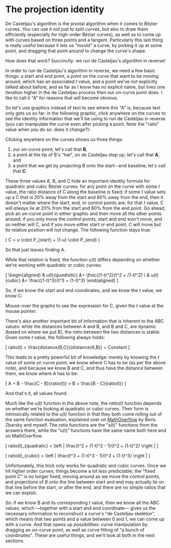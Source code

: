 # The projection identity

De Casteljau's algorithm is the pivotal algorithm when it comes to Bézier curves. You can use it not just to split curves, but also to draw them efficiently (especially for high-order Bézier curves), as well as to come up with curves based on three points and a tangent. Particularly this last thing is really useful because it lets us "mould" a curve, by picking it up at some point, and dragging that point around to change the curve's shape.

How does that work? Succinctly: we run de Casteljau's algorithm in reverse!

In order to run de Casteljau's algorithm in reverse, we need a few basic things: a start and end point, a point on the curve that want to be moving around, which has an associated *t* value, and a point we've not explicitly talked about before, and as far as I know has no explicit name, but lives one iteration higher in the de Casteljau process then our on-curve point does. I like to call it "A" for reasons that will become obvious.

So let's use graphics instead of text to see where this "A" is, because text only gets us so far: in the following graphic, click anywhere on the curves to see the identity information that we'll be using to run de Casteljau in reverse (you can manipulate the curve even after picking a point. Note the "ratio" value when you do so: does it change?):

<div className="figure">
  <Graphic inline={true} title="Projections in a quadratic Bézier curve" setup={this.setupQuadratic} draw={this.draw} onClick={this.onClick} />
  <Graphic inline={true} title="Projections in a cubic Bézier curve" setup={this.setupCubic} draw={this.draw} onClick={this.onClick} />
</div>

Clicking anywhere on the curves shows us three things:

1. our on-curve point; let's call that <b>B</b>,
2. a point at the tip of B's "hat", on de Casteljau step up; let's call that <b>A</b>, and
3. a point that we get by projecting B onto the start--end baseline; let's call that <b>C</b>.

These three values A, B, and C hide an important identity formula for quadratic and cubic Bézier curves: for any point on the curve with some *t* value, the ratio distance of C along the baseline is fixed: if some *t* value sets up a C that is 20% away from the start and 80% away from the end, then it doesn't matter where the start, end, or control points are; for that *t* value, C will *always* lie at 20% from the start and 80% from the end point. Go ahead, pick an on-curve point in either graphic and then move all the other points around: if you only move the control points, start and end won't move, and so neither will C, and if you move either start or end point, C will move but its relative position will not change. The following function stays true:

\[
  C = u \cdot P_{start} + (1-u) \cdot P_{end}
\]

So that just leaves finding A.

<div className="note">

While that relation is fixed, the function *u(t)* differs depending on whether we're working
with quadratic or cubic curves:

\[
\begin{aligned}
& u(t)_{quadratic} &= \frac{(1-t)^2}{t^2 + (1-t)^2} \\
& u(t)_{cubic} &= \frac{(1-t)^3}{t^3 + (1-t)^3}
\end{aligned}
\]

So, if we know the start and end coordinates, and we know the *t* value, we know C:

<div className="figure">
  <Graphic inline={true} title="Quadratic value of C for t" draw={this.drawQCT} onMouseMove={this.setCT}/>
  <Graphic inline={true} title="Cubic value of C for t" draw={this.drawCCT} onMouseMove={this.setCT}/>
</div>

Mouse-over the graphs to see the expression for C, given the *t* value at the mouse pointer.

</div>

There's also another important bit of information that is inherent to the ABC values: while the distances between A and B, and B and C, are dynamic (based on where we put B), the *ratio* between the two distances is stable. Given some *t* value, the following always holds:

\[
  ratio(t) = \frac{distance(B,C)}{distance(A,B)} = Constant
\]

This leads to a pretty powerful bit of knowledge: merely by knowing the *t* value of some on curve point, we know where C has to be (as per the above note), and because we know B and C, and thus have the distance between them, we know where A has to be:

\[
  A = B - \frac{C - B}{ratio(t)} = B + \frac{B - C}{ratio(t)}
\]

And that's it, all values found.

<div className="note">

Much like the *u(t)* function in the above note, the *ratio(t)* function depends on whether we're looking at quadratic or cubic curves. Their form is intrinsically related to the *u(t)* function in that they both come rolling out of the same function evaluation, explained over on [MathOverflow](http://mathoverflow.net/questions/122257/finding-the-formula-for-Bézier-curve-ratios-hull-point-point-baseline) by Boris Zbarsky and myself. The ratio functions are the "s(t)" functions from the answers there, while the "u(t)" functions have the same name both here and on MathOverflow.

\[
  ratio(t)_{quadratic} = \left | \frac{t^2 + (1-t)^2 - 1}{t^2 + (1-t)^2} \right |
\]

\[
  ratio(t)_{cubic} = \left | \frac{t^3 + (1-t)^3 - 1}{t^3 + (1-t)^3} \right |
\]

Unfortunately, this trick only works for quadratic and cubic curves. Once we hit higher order curves, things become a lot less predictable; the "fixed point *C*" is no longer fixed, moving around as we move the control points, and projections of *B* onto the line between start and end may actually lie on that line before the start, or after the end, and there are no simple ratios that we can exploit.

</div>

So: if we know B and its corresponding *t* value, then we know all the ABC values, which —together with a start and end coordinate— gives us the necessary information to reconstruct a curve's "de Casteljau skeleton", which means that two points and a value between 0 and 1, we can come up with a curve. And that opens up possibilities: curve manipulation by dragging an on-curve point, as well as curve fitting of "a bunch of coordinates". These are useful things, and we'll look at both in the next sections.
